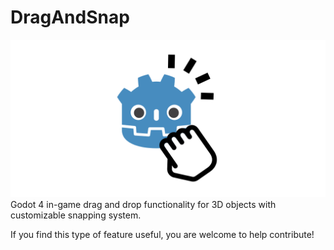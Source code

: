 # DragAndSnap
![](https://github.com/ctkerns/DragAndSnap/blob/main/Drag%20and%20Snap%20Social.png)
Godot 4 in-game drag and drop functionality for 3D objects with customizable snapping system.

If you find this type of feature useful, you are welcome to help contribute!
